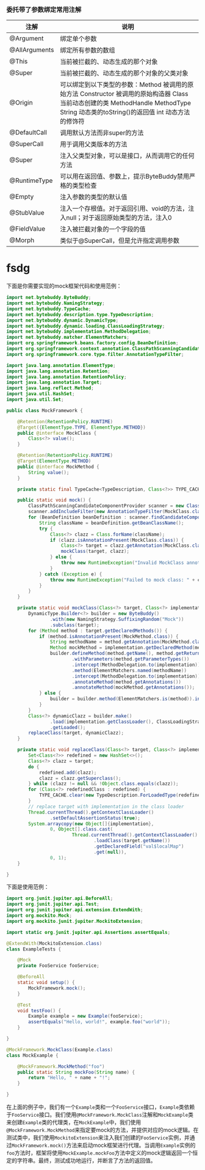 
### 委托带了参数绑定常用注解


| 注解          | 说明                                                         |
| ------------- | ------------------------------------------------------------ |
| @Argument     | 绑定单个参数                                                 |
| @AllArguments | 绑定所有参数的数组                                           |
| @This         | 当前被拦截的、动态生成的那个对象                             |
| @Super        | 当前被拦截的、动态生成的那个对象的父类对象                   |
| @Origin       | 可以绑定到以下类型的参数：Method 被调用的原始方法 Constructor 被调用的原始构造器 Class 当前动态创建的类 MethodHandle MethodType String  动态类的toString()的返回值 int  动态方法的修饰符 |
| @DefaultCall  | 调用默认方法而非super的方法                                  |
| @SuperCall    | 用于调用父类版本的方法                                       |
| @Super        | 注入父类型对象，可以是接口，从而调用它的任何方法             |
| @RuntimeType  | 可以用在返回值、参数上，提示ByteBuddy禁用严格的类型检查      |
| @Empty        | 注入参数的类型的默认值                                       |
| @StubValue    | 注入一个存根值。对于返回引用、void的方法，注入null；对于返回原始类型的方法，注入0 |
| @FieldValue   | 注入被拦截对象的一个字段的值                                 |
| @Morph        | 类似于@SuperCall，但是允许指定调用参数                       |



# fsdg


下面是你需要实现的mock框架代码和使用范例：

```java
import net.bytebuddy.ByteBuddy;
import net.bytebuddy.NamingStrategy;
import net.bytebuddy.TypeCache;
import net.bytebuddy.description.type.TypeDescription;
import net.bytebuddy.dynamic.DynamicType;
import net.bytebuddy.dynamic.loading.ClassLoadingStrategy;
import net.bytebuddy.implementation.MethodDelegation;
import net.bytebuddy.matcher.ElementMatchers;
import org.springframework.beans.factory.config.BeanDefinition;
import org.springframework.context.annotation.ClassPathScanningCandidateComponentProvider;
import org.springframework.core.type.filter.AnnotationTypeFilter;

import java.lang.annotation.ElementType;
import java.lang.annotation.Retention;
import java.lang.annotation.RetentionPolicy;
import java.lang.annotation.Target;
import java.lang.reflect.Method;
import java.util.HashSet;
import java.util.Set;

public class MockFramework {

    @Retention(RetentionPolicy.RUNTIME)
    @Target({ElementType.TYPE, ElementType.METHOD})
    public @interface MockClass {
        Class<?> value();
    }

    @Retention(RetentionPolicy.RUNTIME)
    @Target(ElementType.METHOD)
    public @interface MockMethod {
        String value();
    }

    private static final TypeCache<TypeDescription, Class<?>> TYPE_CACHE = new TypeCache<>(TypeCache.Sort.WEAK);

    public static void mock() {
        ClassPathScanningCandidateComponentProvider scanner = new ClassPathScanningCandidateComponentProvider(false);
        scanner.addIncludeFilter(new AnnotationTypeFilter(MockClass.class));
        for (BeanDefinition beanDefinition : scanner.findCandidateComponents("com.example")) {
            String className = beanDefinition.getBeanClassName();
            try {
                Class<?> clazz = Class.forName(className);
                if (clazz.isAnnotationPresent(MockClass.class)) {
                    Class<?> target = clazz.getAnnotation(MockClass.class).value();
                    mockClass(target, clazz);
                } else {
                    throw new RuntimeException("Invalid MockClass annotation");
                }
            } catch (Exception e) {
                throw new RuntimeException("Failed to mock class: " + className, e);
            }
        }
    }

    private static void mockClass(Class<?> target, Class<?> implementation) throws Exception {
        DynamicType.Builder<?> builder = new ByteBuddy()
                .with(new NamingStrategy.SuffixingRandom("Mock"))
                .subclass(target);
        for (Method method : target.getDeclaredMethods()) {
            if (method.isAnnotationPresent(MockMethod.class)) {
                String methodName = method.getAnnotation(MockMethod.class).value();
                Method mockMethod = implementation.getDeclaredMethod(methodName);
                builder.defineMethod(method.getName(), method.getReturnType())
                        .withParameters(method.getParameterTypes())
                        .intercept(MethodDelegation.to(implementation))
                        .method(ElementMatchers.named(methodName))
                        .intercept(MethodDelegation.to(implementation))
                        .annotateMethod(method.getAnnotations())
                        .annotateMethod(mockMethod.getAnnotations());
            } else {
                builder = builder.method(ElementMatchers.is(method)).intercept(MethodDelegation.to(implementation));
            }
        }
        Class<?> dynamicClazz = builder.make()
                .load(implementation.getClassLoader(), ClassLoadingStrategy.Default.INJECTION)
                .getLoaded();
        replaceClass(target, dynamicClazz);
    }

    private static void replaceClass(Class<?> target, Class<?> implementation) throws Exception {
        Set<Class<?>> redefined = new HashSet<>();
        Class<?> clazz = target;
        do {
            redefined.add(clazz);
            clazz = clazz.getSuperclass();
        } while (clazz != null && !Object.class.equals(clazz));
        for (Class<?> redefinedClass : redefined) {
            TYPE_CACHE.clear(new TypeDescription.ForLoadedType(redefinedClass));
        }
        // replace target with implementation in the class loader
        Thread.currentThread().getContextClassLoader()
                .setDefaultAssertionStatus(true);
        System.arraycopy(new Object[]{implementation},
                0, Object[].class.cast(
                        Thread.currentThread().getContextClassLoader()
                                .loadClass(target.getName())
                                .getDeclaredField("val$localMap")
                                .get(null)),
                0, 1);
    }

}
```

下面是使用范例：

```java
import org.junit.jupiter.api.BeforeAll;
import org.junit.jupiter.api.Test;
import org.junit.jupiter.api.extension.ExtendWith;
import org.mockito.Mock;
import org.mockito.junit.jupiter.MockitoExtension;

import static org.junit.jupiter.api.Assertions.assertEquals;

@ExtendWith(MockitoExtension.class)
class ExampleTests {

    @Mock
    private FooService fooService;

    @BeforeAll
    static void setup() {
        MockFramework.mock();
    }

    @Test
    void testFoo() {
        Example example = new Example(fooService);
        assertEquals("Hello, world!", example.foo("world"));
    }

}

@MockFramework.MockClass(Example.class)
class MockExample {

    @MockFramework.MockMethod("foo")
    public static String mockFoo(String name) {
        return "Hello, " + name + "!";
    }

}
```

在上面的例子中，我们有一个`Example`类和一个`FooService`接口，`Example`类依赖于`FooService`接口。我们使用`@MockFramework.MockClass`注解和`MockExample`类来创建`Example`类的代理类，在`MockExample`中，我们使用`@MockFramework.MockMethod`来指定要mock的方法，并提供对应的mock逻辑。在测试类中，我们使用`MockitoExtension`来注入我们创建的`FooService`实例，并通过`MockFramework.mock()`方法来启动mock框架进行代理。当调用`Example`实例的`foo`方法时，框架将使用`MockExample.mockFoo`方法中定义的mock逻辑返回一个恒定的字符串。最终，测试成功地运行，并断言了方法的返回值。

